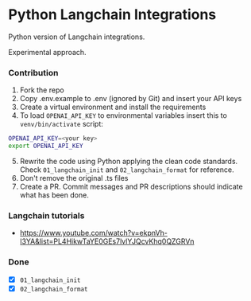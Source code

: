 # Python Langchain Integrations
Python version of Langchain integrations.

Experimental approach.


### Contribution
1. Fork the repo
2. Copy .env.example to .env (ignored by Git) and insert your API keys
3. Create a virtual environment and install the requirements
4. To load `OPENAI_API_KEY` to environmental variables insert this to `venv/bin/activate` script:
```bash
OPENAI_API_KEY=<your key>
export OPENAI_API_KEY
```
5. Rewrite the code using Python applying the clean code standards. Check `01_langchain_init` and `02_langchain_format` for reference.
6. Don't remove the original .ts files
7. Create a PR. Commit messages and PR descriptions should indicate what has been done.

### Langchain tutorials
- https://www.youtube.com/watch?v=ekpnVh-l3YA&list=PL4HikwTaYE0GEs7lvlYJQcvKhq0QZGRVn

### Done
- [x] `01_langchain_init`
- [x] `02_langchain_format`